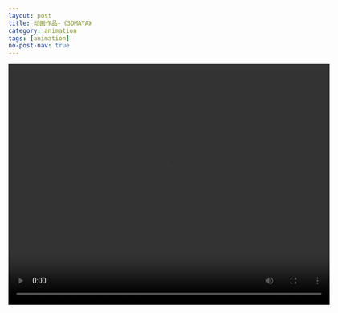 ```yaml
---
layout: post
title: 动画作品-《3DMAYA》
category: animation
tags: [animation]
no-post-nav: true
---
```


<video id="video" width="640" height="480" controls=""  src="https://admin.touchfishes.com/ryj/3DMAYA%E5%8A%A8%E7%94%BB%E4%BD%9C%E5%93%81.mp4">
</video>